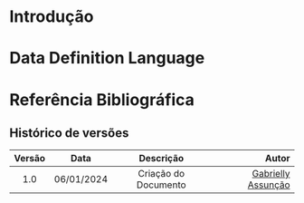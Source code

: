 # Introdução

# Data Definition Language


# Referência Bibliográfica

## Histórico de versões
| Versão |  Data  | Descrição | Autor | 
|:------:|:------:|:---------:|------:|
| 1.0 | 06/01/2024 | Criação do Documento| [Gabrielly Assunção](https://github.com/GabriellyAssuncao) |

